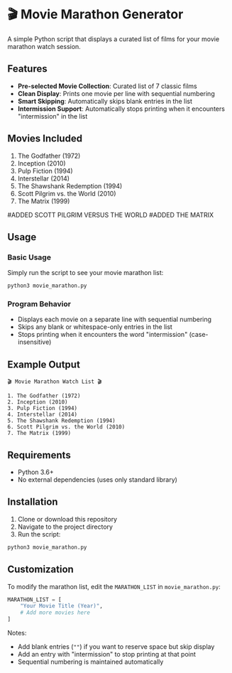 # 🎬 Movie Marathon Generator

A simple Python script that displays a curated list of films for your movie marathon watch session.

## Features

- **Pre-selected Movie Collection**: Curated list of 7 classic films
- **Clean Display**: Prints one movie per line with sequential numbering
- **Smart Skipping**: Automatically skips blank entries in the list
- **Intermission Support**: Automatically stops printing when it encounters "intermission" in the list

## Movies Included

1. The Godfather (1972)
2. Inception (2010)
3. Pulp Fiction (1994)
4. Interstellar (2014)
5. The Shawshank Redemption (1994)
6. Scott Pilgrim vs. the World (2010)
7. The Matrix (1999)

#ADDED SCOTT PILGRIM VERSUS THE WORLD
#ADDED THE MATRIX

## Usage

### Basic Usage

Simply run the script to see your movie marathon list:

```bash
python3 movie_marathon.py
```

### Program Behavior

- Displays each movie on a separate line with sequential numbering
- Skips any blank or whitespace-only entries in the list
- Stops printing when it encounters the word "intermission" (case-insensitive)

## Example Output

```
🎬 Movie Marathon Watch List 🎬

1. The Godfather (1972)
2. Inception (2010)
3. Pulp Fiction (1994)
4. Interstellar (2014)
5. The Shawshank Redemption (1994)
6. Scott Pilgrim vs. the World (2010)
7. The Matrix (1999)
```

## Requirements

- Python 3.6+
- No external dependencies (uses only standard library)

## Installation

1. Clone or download this repository
2. Navigate to the project directory
3. Run the script:

```bash
python3 movie_marathon.py
```

## Customization

To modify the marathon list, edit the `MARATHON_LIST` in `movie_marathon.py`:

```python
MARATHON_LIST = [
    "Your Movie Title (Year)",
    # Add more movies here
]
```

Notes:
- Add blank entries (`""`) if you want to reserve space but skip display
- Add an entry with "intermission" to stop printing at that point
- Sequential numbering is maintained automatically
